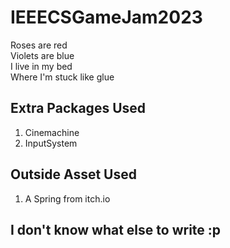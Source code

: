 # IEEECSGameJam2023

Roses are red <br>
Violets are blue <br>
I live in my bed <br>
Where I'm stuck like glue <br>

## Extra Packages Used
<ol>
  <li>Cinemachine</li>
  <li>InputSystem</li>
 </ol>
  
## Outside Asset Used
  <ol>
  <li>A Spring from itch.io</li>
 </ol>

## I don't know what else to write :p
